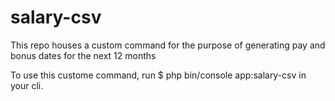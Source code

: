 # salary-csv
This repo houses a custom command for the purpose of generating pay and bonus dates for the next 12 months


To use this custome command, run $ php bin/console app:salary-csv in your cli.

